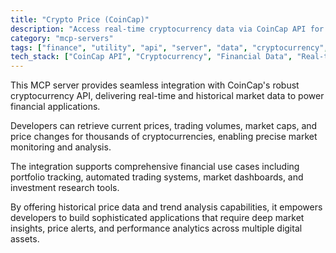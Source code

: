 ```yaml
---
title: "Crypto Price (CoinCap)"
description: "Access real-time cryptocurrency data via CoinCap API for price tracking, market analysis, and historical trends in financial applications."
category: "mcp-servers"
tags: ["finance", "utility", "api", "server", "data", "cryptocurrency", "market analysis", "real-time data"]
tech_stack: ["CoinCap API", "Cryptocurrency", "Financial Data", "Real-time Analytics", "Market Data", "Portfolio Tracking", "Automated Trading Systems"]
---
```


This MCP server provides seamless integration with CoinCap's robust cryptocurrency API, delivering real-time and historical market data to power financial applications. 

Developers can retrieve current prices, trading volumes, market caps, and price changes for thousands of cryptocurrencies, enabling precise market monitoring and analysis.

The integration supports comprehensive financial use cases including portfolio tracking, automated trading systems, market dashboards, and investment research tools. 

By offering historical price data and trend analysis capabilities, it empowers developers to build sophisticated applications that require deep market insights, price alerts, and performance analytics across multiple digital assets.